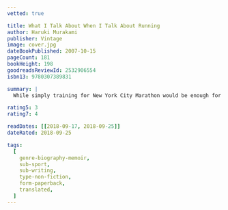 ```yaml
---
vetted: true

title: What I Talk About When I Talk About Running
author: Haruki Murakami
publisher: Vintage
image: cover.jpg
dateBookPublished: 2007-10-15
pageCount: 181
bookHeight: 198
goodreadsReviewId: 2532906554
isbn13: 9780307389831

summary: |
  While simply training for New York City Marathon would be enough for most people, Haruki Murakami's decided to write about it as well. The result is a beautiful memoir about his intertwined obsessions with running and writing, full of vivid memories and insights, including the eureka moment when he decided to become a writer.

rating5: 3
rating7: 4

readDates: [[2018-09-17, 2018-09-25]]
dateRated: 2018-09-25

tags:
  [
    genre-biography-memoir,
    sub-sport,
    sub-writing,
    type-non-fiction,
    form-paperback,
    translated,
  ]
---
```

